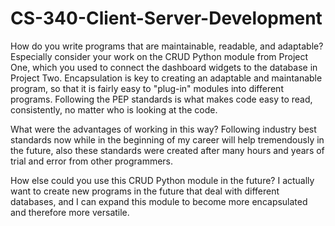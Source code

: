 # CS-340-Client-Server-Development

How do you write programs that are maintainable, readable, and adaptable? Especially consider your work on the CRUD Python module from Project One, which you used to connect the dashboard widgets to the database in Project Two.
Encapsulation is key to creating an adaptable and maintanable program, so that it is fairly easy to "plug-in" modules into different programs.  Following the PEP standards is what makes code easy to read, consistently, no matter who is looking at the code.

What were the advantages of working in this way?
Following industry best standards now while in the beginning of my career will help tremendously in the future, also these standards were created after many hours and years of trial and error from other programmers.  

How else could you use this CRUD Python module in the future?
I actually want to create new programs in the future that deal with different databases, and I can expand this module to become more encapsulated and therefore more versatile.
